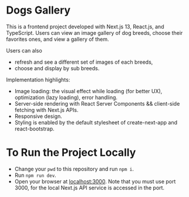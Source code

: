 # Dogs Gallery

This is a frontend project developed with Next.js 13, React.js, and TypeScript. Users can view an image gallery of dog breeds, choose their favorites ones, and view a gallery of them.

Users can also

* refresh and see a different set of images of each breeds,
* choose and display by sub breeds.

Implementation highlights:

* Image loading: the visual effect while loading (for better UX), optimization (lazy loading), error handling.
* Server-side rendering with React Server Components && client-side fetching with Next.js APIs.
* Responsive design.
* Styling is enabled by the default stylesheet of create-next-app and react-bootstrap.

# To Run the Project Locally

* Change your `pwd` to this repository and run `npm i`.
* Run `npm run dev`.
* Open your browser at [localhost:3000](http://localhost:3000/). Note that you must use port 3000, for the local Next.js API service is accessed in the port.
